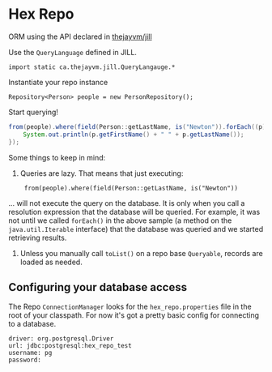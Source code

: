 Hex Repo
======================

ORM using the API declared in [thejayvm/jill](http://github.com/thejayvm/jill)

Use the `QueryLanguage` defined in JILL.

    import static ca.thejayvm.jill.QueryLangauge.*

Instantiate your repo instance

    Repository<Person> people = new PersonRepository();

Start querying!

```java
from(people).where(field(Person::getLastName, is("Newton")).forEach((p) -> {
    System.out.println(p.getFirstName() + " " + p.getLastName());
});
```

Some things to keep in mind:

1. Queries are lazy. That means that just executing:

        from(people).where(field(Person::getLastName, is("Newton"))

... will not execute the query on the database. It is only when you call a resolution expression that the database will
be queried. For example, it was not until  we called `forEach()` in the above sample (a method on the `java.util.Iterable` interface)
that the database was queried and we started retrieving results.
1. Unless you manually call `toList()` on a repo base `Queryable`, records are loaded as needed.

## Configuring your database access

The Repo `ConnectionManager` looks for the `hex_repo.properties` file in the root of your classpath. For now it's got a
pretty basic config for connecting to a database.

```properties
driver: org.postgresql.Driver
url: jdbc:postgresql:hex_repo_test
username: pg
password:
```

